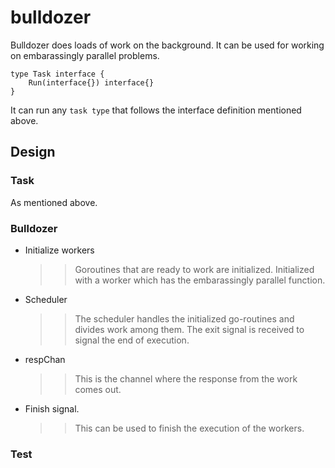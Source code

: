 # bulldozer
Bulldozer does loads of work on the background. It can be used for working on embarassingly parallel problems. 

```
type Task interface {
	Run(interface{}) interface{}
}
```

It can run any `task type` that follows the interface definition mentioned above.

## Design
### Task
As mentioned above.

### Bulldozer 
* Initialize workers
	>> Goroutines that are ready to work are initialized.
	>> Initialized with a worker which has the embarassingly parallel function.
* Scheduler
	>> The scheduler handles the initialized go-routines and divides work among them.
	>> The exit signal is received to signal the end of execution.
* respChan
	>> This is the channel where the response from the work comes out.
* Finish signal.
	>> This can be used to finish the execution of the workers.

### Test
